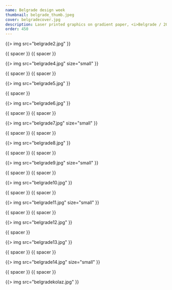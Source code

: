 ```yaml
---
name: Belgrade design week
thumbnail: belgrade_thumb.jpeg
cover: belgradecover.jpg
description: Laser printed graphics on gradient paper, <i>Belgrade / 2009</i>
order: 450
---
```


{{> img src="belgrade2.jpg" }}

{{ spacer }} {{ spacer }}

{{> img src="belgrade4.jpg" size="small" }}

{{ spacer }} {{ spacer }}

{{> img src="belgrade5.jpg" }}

{{ spacer }}

{{> img src="belgrade6.jpg" }}

{{ spacer }} {{ spacer }}

{{> img src="belgrade7.jpg" size="small" }}

{{ spacer }} {{ spacer }}

{{> img src="belgrade8.jpg" }}

{{ spacer }} {{ spacer }}

{{> img src="belgrade9.jpg" size="small" }}

{{ spacer }} {{ spacer }}

{{> img src="belgrade10.jpg" }}

{{ spacer }} {{ spacer }}

{{> img src="belgrade11.jpg" size="small" }}

{{ spacer }} {{ spacer }}

{{> img src="belgrade12.jpg" }}

{{ spacer }}

{{> img src="belgrade13.jpg" }}

{{ spacer }} {{ spacer }}

{{> img src="belgrade14.jpg" size="small" }}

{{ spacer }} {{ spacer }}

{{> img src="belgradekolaz.jpg"  }}